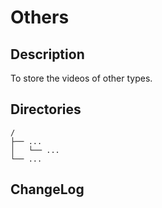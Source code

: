 # Others

## Description

To store the videos of other types.


## Directories

```
/
├── ...
│   └── ...
└── ...
```


## ChangeLog

